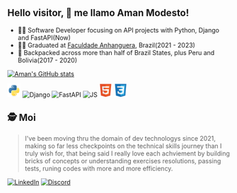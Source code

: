 Hello visitor, 🌠 me llamo Aman Modesto!
-

- 👨‍💻 Software Developer focusing on API projects with Python, Django and FastAPI(Now)
- 👨‍🎓 Graduated at [Faculdade Anhanguera](https://www.linkedin.com/school/anhanguera-educacional-sa/?originalSubdomain=br), Brazil(2021 - 2023)
- 🥾 Backpacked across more than half of Brazil States, plus Peru and Bolivia(2017 - 2020)

[![Aman's GitHub stats](https://github-readme-stats.vercel.app/api?username=amanmdest&show_icons=true&theme=radical&hide_rank=false)](https://github.com/amanmdest/github-readme-stats)

<div>
	<img src="https://raw.githubusercontent.com/devicons/devicon/master/icons/python/python-original.svg" alt="Python" title="Python" width=30/>
	<img src="https://github.com/marwin1991/profile-technology-icons/assets/62091613/9bf5650b-e534-4eae-8a26-8379d076f3b4" alt="Django" title="Django" width="30"/>
 	<img src="https://cdn.jsdelivr.net/gh/devicons/devicon@latest/icons/fastapi/fastapi-original.svg" alt="FastAPI" title="FastAPI" width="30"/>          
	<img src="https://cdn.jsdelivr.net/gh/devicons/devicon@latest/icons/javascript/javascript-original.svg" alt="JS" title="JS" width="30"/>
	<img src="https://raw.githubusercontent.com/devicons/devicon/master/icons/html5/html5-original.svg" alt="HTML5" title="HTML5" width="30"/>
	<img src="https://raw.githubusercontent.com/devicons/devicon/master/icons/css3/css3-original.svg" alt="CSS3" title="CSS3" width="30"/>
          
</div>

🕵  Moi
-
> I've been moving thru the domain of dev technologys since 2021, making so far less checkpoints on the technical skills journey than I truly wish for, that being said I really love each achviement by building bricks of concepts or understanding exercises resolutions, passing tests, runing codes with more and more efficiency.    

[![LinkedIn](https://img.shields.io/badge/LinkedIn-0077B5?style=for-the-badge&logo=linkedin&logoColor=white)](https://www.linkedin.com/in/aman-modesto-196a161b7/) [![Discord](https://img.shields.io/badge/Discord-7289DA?style=for-the-badge&logo=discord&logoColor=white)](https://discord.com/channels/@amanmdest/)

<!---
amanmdest/aman_modesto is a ✨ special ✨ repository because its `README.md` (this file) appears on your GitHub profile.
You can click the Preview link to take a look at your changes.
--->
